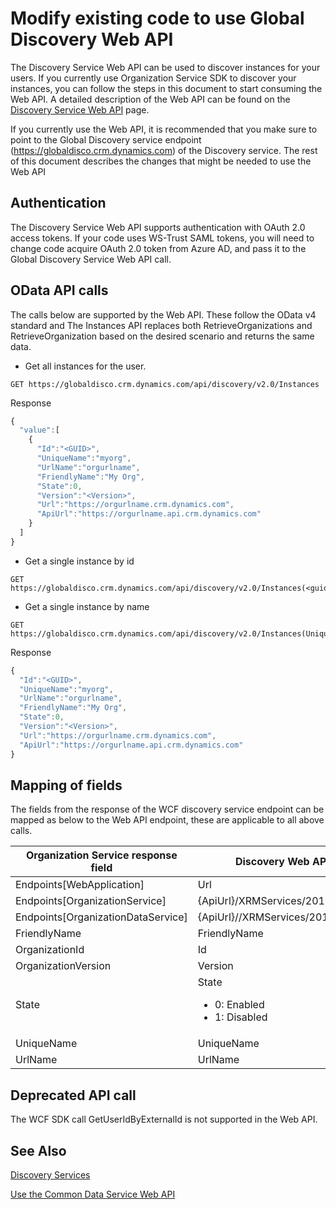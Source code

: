 # Modify existing code to use Global Discovery Web API

The Discovery Service Web API can be used to discover instances for your users. If you currently use Organization Service SDK to discover your instances, you can follow the steps in this document to start consuming the Web API. 
A detailed description of the Web API can be found on the [Discovery Service Web API](/powerapps/developer/common-data-service/webapi/discover-url-organization-web-api) page.
 
If you currently use the Web API, it is recommended that you make sure to point to the Global Discovery service endpoint (https://globaldisco.crm.dynamics.com) of the Discovery service.
The rest of this document describes the changes that might be needed to use the Web API
 
## Authentication
The Discovery Service Web API supports authentication with OAuth 2.0 access tokens. 
If your code uses WS-Trust SAML tokens, you will need to change code acquire OAuth 2.0 token from Azure AD, and pass it to the Global Discovery Service Web API call.
 
## OData API calls
The calls below are supported by the Web API. These follow the OData v4 standard and 
The Instances API replaces both RetrieveOrganizations and RetrieveOrganization based on the desired scenario and returns the same data.

-    Get all instances for the user.
```http  
GET https://globaldisco.crm.dynamics.com/api/discovery/v2.0/Instances
```  
Response
```javascript 
{
  "value":[
    {
      "Id":"<GUID>",
      "UniqueName":"myorg",
      "UrlName":"orgurlname",
      "FriendlyName":"My Org",
      "State":0,
      "Version":"<Version>",
      "Url":"https://orgurlname.crm.dynamics.com",
      "ApiUrl":"https://orgurlname.api.crm.dynamics.com"
    }
  ]
}
```

-    Get a single instance by id
```http  
GET https://globaldisco.crm.dynamics.com/api/discovery/v2.0/Instances(<guid>)
```  
-    Get a single  instance by name
```http  
GET https://globaldisco.crm.dynamics.com/api/discovery/v2.0/Instances(UniqueName='myorg')  
```  

Response
```javascript 
{
  "Id":"<GUID>",
  "UniqueName":"myorg",
  "UrlName":"orgurlname",
  "FriendlyName":"My Org",
  "State":0,
  "Version":"<Version>",
  "Url":"https://orgurlname.crm.dynamics.com",
  "ApiUrl":"https://orgurlname.api.crm.dynamics.com"
}
```

## Mapping of fields
The fields from the response of the WCF discovery service endpoint can be mapped as below to the Web API endpoint, these are applicable to all above calls.

Organization Service response field |	Discovery Web API response field
------------------------------------|---------------------------------
Endpoints[WebApplication] |	Url
Endpoints[OrganizationService]	| {ApiUrl}/XRMServices/2011/Organization.svc
Endpoints[OrganizationDataService] |{ApiUrl}//XRMServices/2011/OrganizationData.svc
FriendlyName|FriendlyName
OrganizationId|Id
OrganizationVersion|Version
State | State<br/><ul><li>0: Enabled</li><li>1: Disabled</li><ul>
UniqueName|UniqueName
UrlName|UrlName

## Deprecated API call
The WCF SDK call GetUserIdByExternalId is not supported in the Web API.

## See Also
[Discovery Services](/powerapps/developer/common-data-service/discovery-service)

[Use the Common Data Service Web API](/powerapps/developer/common-data-service/webapi/discover-url-organization-web-api)
